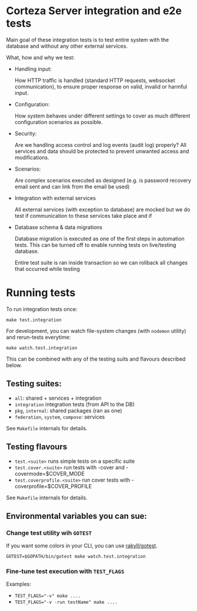 # Corteza Server integration and e2e tests

Main goal of these integration tests is to test entire system with the database
and without any other external services.

What, how and why we test:

 - Handling input:
 
   How HTTP traffic is handled (standard HTTP requests, websocket communication),
   to ensure proper response on valid, invalid or harmful input.
   
 - Configuration:
 
   How system behaves under different settings to cover as much different 
   configuration scenarios as possible.
   
 - Security:
 
   Are we handling access control and log events (audit log) properly?
   All services and data should be protected to prevent unwanted access
   and modifications.
   
 - Scenarios:
 
   Are complex scenarios executed as designed (e.g. is password recovery email 
   sent and can link from the email be used)
      
 - Integration with external services
 
   All external services (with exception to database) are mocked but we do test
   if communication to these services take place and if 

 - Database schema & data migrations
 
   Database migration is executed as one of the first steps in automation tests.
   This can be turned off to enable running tests on live/testing database.
   
   Entire test suite is ran inside transaction so we can rollback all changes
   that occurred while testing 


# Running tests

To run integration tests once:
```shell script
make test.integration
```

For development, you can watch file-system changes (with `nodemon` utility) and 
rerun-tests everytime:
```shell script
make watch.test.integration
```

This can be combined with any of the testing suits and flavours described below.

## Testing suites:

 - `all`: shared + services + integration
 - `integration` integration tests (from API to the DB)
 - `pkg`, `internal`: shared packages (ran as one)
 - `federation`, `system`, `compose`: services

See `Makefile` internals for details.
 

## Testing flavours

 - `test.<suite>` runs simple tests on a specific suite
 - `test.cover.<suite>` run tests with -cover and -covermode=$COVER_MODE
 - `test.coverprofile.<suite>` run cover tests with -coverprofile=$COVER_PROFILE
 
See `Makefile` internals for details.

## Environmental variables you can sue:

### Change test utility wih `GOTEST`

If you want some colors in your CLI, you can use [rakyll/gotest](https://github.com/rakyll/gotest).

```shell script
GOTEST=$GOPATH/bin/gotest make watch.test.integration
```

### Fine-tune test execution with `TEST_FLAGS`
Examples:
 - `TEST_FLAGS="-v" make ....`
 - `TEST_FLAGS="-v -run testName" make ....`
